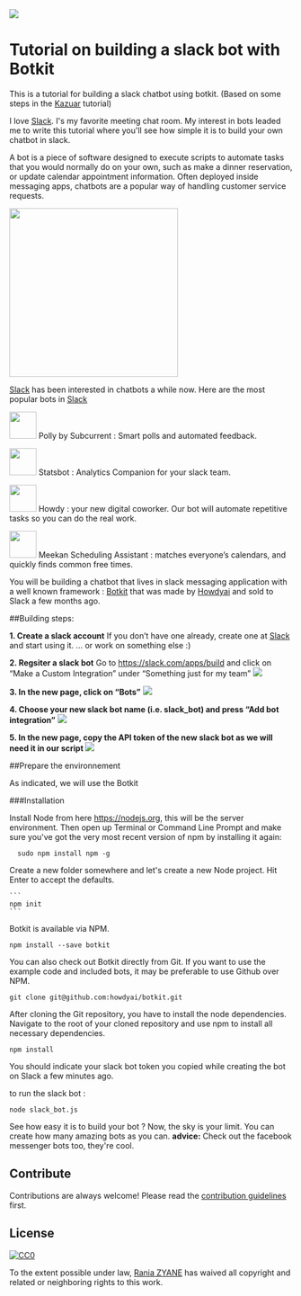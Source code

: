 <img src="https://cdn-images-1.medium.com/max/497/1*uqOOpzC6f0Bl1QxVG70IBw.jpeg?raw=true">

# Tutorial on building a slack bot with Botkit

This is a tutorial for building a slack chatbot using botkit. (Based on some steps in the [Kazuar](http://kazuar.github.io/building-slack-game-part1/) tutorial)

I love [Slack](https://slack.com/). I's my favorite meeting chat room. My interest in bots leaded me to write this tutorial where you'll see how simple it is to build your own chatbot in slack.

A bot is a piece of software designed to execute scripts to automate tasks that you would normally do on your own, such as make a dinner reservation, or update calendar appointment information. 
Often deployed inside messaging apps, chatbots are a popular way of handling customer service requests. 

<img src="https://wolfpaulus.com/wp-content/uploads/2016/05/slackbot-660x400.jpg?raw=true" width="300">

[Slack](https://slack.com/) has been interested in chatbots a while now. Here are the most popular bots in [Slack](https://slack.com/)  

<img src="https://s3-us-west-2.amazonaws.com/slack-files2/avatars/2016-05-09/41532123248_86c89d7c608b75bbd782_512.png?raw=true" width="48">  Polly by Subcurrent : Smart polls and automated feedback.

<img src="https://s3-us-west-2.amazonaws.com/slack-files2/avatars/2016-05-09/41383466498_0b42b10e4722adcb3653_512.png?raw=true" width="48">  Statsbot : Analytics Companion for your slack team.

<img src="https://s3-us-west-2.amazonaws.com/slack-files2/avatars/2015-12-15/16747060519_b4cbfae7661cabea36fc_512.png?raw=true" width="48">  Howdy : your new digital coworker. Our bot will automate repetitive tasks so you can do the real work.

<img src="https://s3-us-west-2.amazonaws.com/slack-files2/avatars/2015-12-19/17065321733_953d8b35467f5bd029c3_512.png" width="48">  Meekan Scheduling Assistant : matches everyone’s calendars, and quickly finds common free times. 

You will be building a chatbot that lives in slack messaging application with a well known framework : [Botkit](https://github.com/howdyai/botkit) that was made by [Howdyai](https://howdy.ai/) and sold to Slack a few months ago. 

##Building steps: 

**1. Create a slack account**
If you don’t have one already, create one at [Slack](https://slack.com/) and start using it. … or work on something else :)

**2. Regsiter a slack bot**
Go to https://slack.com/apps/build and click on “Make a Custom Integration” under “Something just for my team” 
<img src="http://kazuar.github.io/images/slack_bot/screen1.png">

**3. In the new page, click on “Bots”**
<img src="http://kazuar.github.io/images/slack_bot/screen2.png">

**4. Choose your new slack bot name (i.e. slack_bot) and press “Add bot integration”**
<img src="http://kazuar.github.io/images/slack_bot/screen3.png">

**5. In the new page, copy the API token of the new slack bot as we will need it in our script**
<img src="http://kazuar.github.io/images/slack_bot/screen4.png">

##Prepare the environnement

As indicated, we will use the Botkit 

###Installation

Install Node from here https://nodejs.org, this will be the server environment. Then open up Terminal or Command Line Prompt and make sure you've got the very most recent version of npm by installing it again:
  ```
    sudo npm install npm -g
  ```

Create a new folder somewhere and let's create a new Node project. Hit Enter to accept the defaults.

    ```
    npm init
    ```
Botkit is available via NPM.

```
npm install --save botkit
```

You can also check out Botkit directly from Git.
If you want to use the example code and included bots, it may be preferable to use Github over NPM.

```
git clone git@github.com:howdyai/botkit.git
```

After cloning the Git repository, you have to install the node dependencies. Navigate to the root of your cloned repository and use npm to install all necessary dependencies.
```
npm install
```

You should indicate your slack bot token you copied while creating the bot on Slack a few minutes ago. 

to run the slack bot : 

```
node slack_bot.js
```

See how easy it is to build your bot ? 
Now, the sky is your limit. You can create how many amazing bots as you can. 
**advice:** Check out the facebook messenger bots too, they're cool. 

## Contribute

Contributions are always welcome!
Please read the [contribution guidelines](contributing.md) first.


## License

[![CC0](https://licensebuttons.net/p/zero/1.0/88x31.png)](http://creativecommons.org/publicdomain/zero/1.0/)

To the extent possible under law, [Rania ZYANE](https://twitter.com/raniazy) has waived all copyright and related or neighboring rights to this work.


